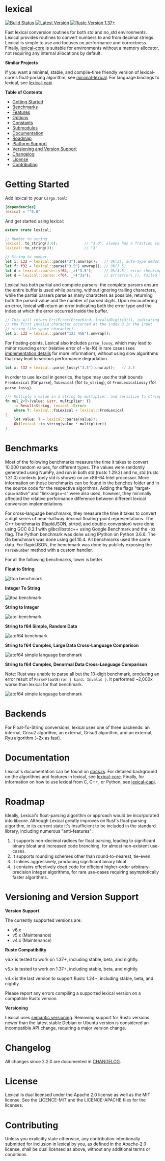 lexical
=======

[![Build Status](https://api.travis-ci.org/Alexhuszagh/rust-lexical.svg?branch=master)](https://travis-ci.org/Alexhuszagh/rust-lexical)
[![Latest Version](https://img.shields.io/crates/v/lexical.svg)](https://crates.io/crates/lexical)
[![Rustc Version 1.37+](https://img.shields.io/badge/rustc-1.37+-lightgray.svg)](https://blog.rust-lang.org/2019/08/15/Rust-1.37.0.html)

Fast lexical conversion routines for both std and no_std environments. Lexical provides routines to convert numbers to and from decimal strings. Lexical is simple to use and focuses on performance and correctness. Finally, [lexical-core](lexical-core) is suitable for environments without a memory allocator, not requiring any internal allocations by default.

**Similar Projects**

If you want a minimal, stable, and compile-time friendly version of lexical-core's float-parsing algorithm, see [minimal-lexical](https://github.com/Alexhuszagh/minimal-lexical). For language bindings to lexical, see [lexical-capi](https://github.com/Alexhuszagh/rust-lexical/tree/master/lexical-capi).

**Table of Contents**

- [Getting Started](#getting-started)
- [Benchmarks](#benchmarks)
- [Features](https://github.com/Alexhuszagh/rust-lexical/tree/master/lexical-core#features)
- [Options](https://github.com/Alexhuszagh/rust-lexical/tree/master/lexical-core#options)
- [Constants](https://github.com/Alexhuszagh/rust-lexical/tree/master/lexical-core#constants)
- [Submodules](https://github.com/Alexhuszagh/rust-lexical/tree/master/lexical-core#submodules)
- [Documentation](#documentation)
- [Roadmap](#roadmap)
- [Platform Support](https://github.com/Alexhuszagh/rust-lexical/tree/master/lexical-core#platform-support)
- [Versioning and Version Support](#versioning-and-version-support)
- [Changelog](#changelog)
- [License](#license)
- [Contributing](#contributing)

# Getting Started

Add lexical to your `Cargo.toml`:

```toml
[dependencies]
lexical = "^6.0"
```

And get started using lexical:

```rust
extern crate lexical;

// Number to string
lexical::to_string(3.0);            // "3.0", always has a fraction suffix,
lexical::to_string(3);              // "3"

// String to number.
let i: i32 = lexical::parse("3").unwrap();   // Ok(3), auto-type deduction.
let f: f32 = lexical::parse("3.5").unwrap(); // Ok(3.5)
let d = lexical::parse::<f64, _>("3.5");     // Ok(3.5), error checking parse.
let d = lexical::parse::<f64, _>("3a");      // Err(Error(_)), failed to parse.
```

Lexical has both partial and complete parsers: the complete parsers ensure the entire buffer is used while parsing, without ignoring trailing characters, while the partial parsers parse as many characters as possible, returning both the parsed value and the number of parsed digits. Upon encountering an error, lexical will return an error indicating both the error type and the index at which the error occurred inside the buffer.

```rust
// This will return Err(Error(ErrorKind::InvalidDigit(3))), indicating
// the first invalid character occurred at the index 3 in the input
// string (the space character).
let x: i32 = lexical::parse("123 456").unwrap();
```

For floating-points, Lexical also includes `parse_lossy`, which may lead to minor rounding error (relative error of ~1e-16) in rare cases (see [implementation details](https://github.com/Alexhuszagh/rust-lexical/tree/master/lexical-core#implementation-details) for more information), without using slow algorithms that may lead to serious performance degradation.

```rust
let x: f32 = lexical::parse_lossy("3.5").unwrap();   // 3.5
```

In order to use lexical in generics, the type may use the trait bounds `FromLexical` (for `parse`), `ToLexical` (for `to_string`), or `FromLexicalLossy` (for `parse_lossy`).

```rust
/// Multiply a value in a string by multiplier, and serialize to string.
fn mul_2<T>(value: &str, multiplier: T)
    -> Result<String, lexical::Error>
    where T: lexical::ToLexical + lexical::FromLexical
{
    let value: T = lexical::parse(value)?;
    Ok(lexical::to_string(value * multiplier))
}
```

# Benchmarks

Most of the following benchmarks measure the time it takes to convert 10,000 random values, for different types. The values were randomly generated using NumPy, and run in both std (rustc 1.29.2) and no_std (rustc 1.31.0) contexts (only std is shown) on an x86-64 Intel processor. More information on these benchmarks can be found in the [benches](benches) folder and in the source code for the respective algorithms. Adding the flags "target-cpu=native" and "link-args=-s" were also used, however, they minimally affected the relative performance difference between different lexical conversion implementations.

For cross-language benchmarks, they measure the time it takes to convert a digit series of near-halfway decimal floating-point representations. The C++ benchmarks (RapidJSON, strtod, and double-conversion) were done using GCC 8.2.1 with glibc/libstdc++ using Google Benchmark and the `-O3` flag. The Python benchmark was done using IPython on Python 3.6.6. The Go benchmark was done using go1.10.4. All benchmarks used the same data. For RapidJSON, the benchmark was done by publicly exposing the `ParseNumber` method with a custom handler.

For all the following benchmarks, lower is better.

**Float to String**

![ftoa benchmark](https://raw.githubusercontent.com/Alexhuszagh/rust-lexical/master/assets/ftoa.png)

**Integer To String**

![itoa benchmark](https://raw.githubusercontent.com/Alexhuszagh/rust-lexical/master/assets/itoa.png)

**String to Integer**

![atoi benchmark](https://raw.githubusercontent.com/Alexhuszagh/rust-lexical/master/assets/atoi.png)

**String to f64 Simple, Random Data**

![atof64 benchmark](https://raw.githubusercontent.com/Alexhuszagh/rust-lexical/master/lexical-benchmark/assets/atof_simple_f64.png)

**String to f64 Complex, Large Data Cross-Language Comparison**

![atof64 simple language benchmark](https://raw.githubusercontent.com/Alexhuszagh/rust-lexical/master/lexical-benchmark/assets/atof_large_f64.png)

**String to f64 Complex, Denormal Data Cross-Language Comparison**

Note: Rust was unable to parse all but the 10-digit benchmark, producing an error result of `ParseFloatError { kind: Invalid }`. It performed ~2,000x worse than lexical for that benchmark.

![atof64 simple language benchmark](https://raw.githubusercontent.com/Alexhuszagh/rust-lexical/master/lexical-benchmark/assets/atof_denormal_f64.png)

# Backends

For Float-To-String conversions, lexical uses one of three backends: an internal, Grisu2 algorithm, an external, Grisu3 algorithm, and an external, Ryu algorithm (~2x as fast).

# Documentation

Lexical's documentation can be found on [docs.rs](https://docs.rs/lexical).
For detailed background on the algorithms and features in lexical, see [lexical-core](lexical-core). Finally, for information on how to use lexical from C, C++, or Python, see [lexical-capi](lexical-capi).

# Roadmap

Ideally, Lexical's float-parsing algorithm or approach would be incorporated into libcore. Although Lexical greatly improves on Rust's float-parsing algorithm, in its current state it's insufficient to be included in the standard library, including numerous "anti-features":

1. It supports non-decimal radices for float parsing, leading to significant binary bloat and increased code branching, for almost non-existent use-cases.
2. It supports rounding schemes other than round-to-nearest, tie-even.
3. It inlines aggressively, producing significant binary bloat.
4. It contains effectively dead code for efficient higher-order arbitrary-precision integer algorithms, for rare use-cases requiring asymptotically faster algorithms.

# Versioning and Version Support

**Version Support**

The currently supported versions are:
- v6.x
- v5.x (Maintenance)
- v4.x (Maintenance)

**Rustc Compatibility**

v6.x is tested to work on 1.37+, including stable, beta, and nightly.

v5.x is tested to work on 1.37+, including stable, beta, and nightly.

v4.x is the last version to support Rustc 1.24+, including stable, beta, and nightly.

Please report any errors compiling a supported lexical version on a compatible Rustc version.

**Versioning**

Lexical uses [semantic versioning](https://semver.org/). Removing support for Rustc versions newer than the latest stable Debian or Ubuntu version is considered an incompatible API change, requiring a major version change.

# Changelog

All changes since 2.2.0 are documented in [CHANGELOG](CHANGELOG).

# License

Lexical is dual licensed under the Apache 2.0 license as well as the MIT license. See the LICENCE-MIT and the LICENCE-APACHE files for the licenses.

# Contributing

Unless you explicitly state otherwise, any contribution intentionally submitted for inclusion in lexical by you, as defined in the Apache-2.0 license, shall be dual licensed as above, without any additional terms or conditions.
